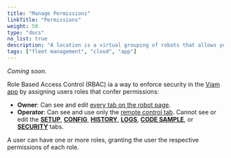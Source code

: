 ```yaml
---
title: "Manage Permissions"
linkTitle: "Permissions"
weight: 50
type: "docs"
no_list: true
description: "A location is a virtual grouping of robots that allows you to organize robots and manage your fleets."
tags: ["fleet management", "cloud", "app"]
---
```


_Coming soon._

Role Based Access Control (RBAC) ia a way to enforce security in the [Viam app](https://app.viam.com) by assigning users roles that confer permissions:

- **Owner**: Can see and edit [every tab on the robot page](../../fleet).
- **Operator**: Can see and use only the [remote control tab](../../fleet#control).
  Cannot see or edit the [**SETUP**](../../fleet#setup), [**CONFIG**](../../fleet#configuration), [**HISTORY**](../../fleet#history), [**LOGS**](../../fleet#logs), [**CODE SAMPLE**](../../fleet#code-sample), or [**SECURITY**](../../fleet#security) tabs.

A user can have one or more roles, granting the user the respective permissions of each role.
